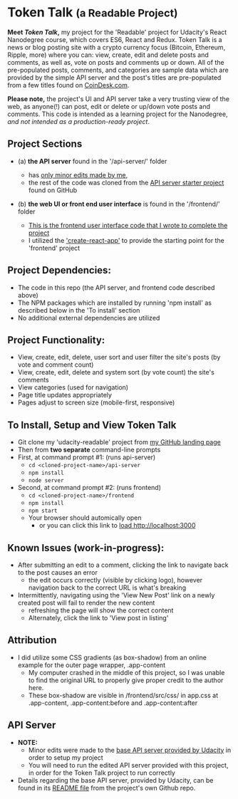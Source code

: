 # Token Talk <small>(a Readable Project)</small>

**Meet *Token Talk*,** my project for the 'Readable' project for Udacity's React Nanodegree course,
which covers ES6, React and Redux. Token Talk is a news or blog posting site with a crypto currency
focus (Bitcoin, Ethereum, Ripple, more) where you can: view, create, edit and delete posts and comments,
as well as, vote on posts and comments up or down. All of the pre-populated posts, comments, and categories
are sample data which are provided by the simple API server and the post's titles are pre-populated from a
few titles found on [CoinDesk.com](https://www.coindesk.com/).

**Please note,** the project's UI and API server take a very trusting view of the web, as anyone(!)
can post, edit or delete or up/down vote posts and comments. This code is intended as a learning project for
the Nanodegree, *and not intended as a production-ready project*.

## Project Sections

* (a) **the API server** found in the '/api-server/' folder
    * has <u>only minor edits made by me</u>,
    * the rest of the code was cloned from the [API server starter project](https://github.com/udacity/reactnd-project-readable-starter) found on GitHub

* (b) **the web UI or front end user interface** is found in the '/frontend/' folder
    * <u>This is the frontend user interface code that I wrote to complete the project</u>
    * I utilized the ['create-react-app'](https://github.com/facebookincubator/create-react-app) to provide the starting point for the 'frontend' project

## Project Dependencies:
* The code in this repo (the API server, and frontend code described above)
* The NPM packages which are installed by running 'npm install' as described below in the 'To install' section
* No additional external dependencies are utilized

## Project Functionality:
* View, create, edit, delete, user sort and user filter the site's posts (by vote and comment count)
* View, create, edit, delete and system sort (by vote count) the site's comments
* View categories (used for navigation)
* Page title updates appropriately
* Pages adjust to screen size (mobile-first, responsive)

## To Install, Setup and View Token Talk
* Git clone my 'udacity-readable' project from [my GitHub landing page](https://github.com/NewMediaCatalyst)
* Then from **two separate** command-line prompts
* First, at command prompt #1: (runs api-server)
    * `cd <cloned-project-name>/api-server`
    * `npm install`
    * `node server`
* Second, at command prompt #2: (runs frontend)
    * `cd <cloned-project-name>/frontend`
    * `npm install`
    * `npm start`
    * Your browser should automically open
        * or you can click this link to [load http://localhost:3000](http://localhost:3000)

## Known Issues (work-in-progress):
* After submitting an edit to a comment, clicking the link to navigate back to the post causes an error
    * the edit occurs correctly (visible by clicking logo), however navigation back to the correct URL is what's breaking
* Intermittently, navigating using the 'View New Post' link on a newly created post will fail to render the new content
    * refreshing the page will show the correct content
    * Alternately, click the link to 'View post in listing'

## Attribution
* I did utilize some CSS gradients (as box-shadow) from an online example for the outer page wrapper, .app-content
    * My computer crashed in the middle of this project, so I was unable to find the original URL to properly give proper credit to the author here.
    * These box-shadow are visible in /frontend/src/css/ in app.css at .app-content, .app-content:before and .app-content:after

## API Server

* **NOTE:**
    * Minor edits were made to the [base API server provided by Udacity](https://github.com/udacity/reactnd-project-readable-starter/blob/master/api-server/) in order to setup my project
    * You will need to run the edited API server provided with this project, in order for the Token Talk project to run correctly
* Details regarding the base API server, provided by Udacity, can be found in its [README file](https://github.com/udacity/reactnd-project-readable-starter/blob/master/api-server/README.md) from the project's own Github repo.
